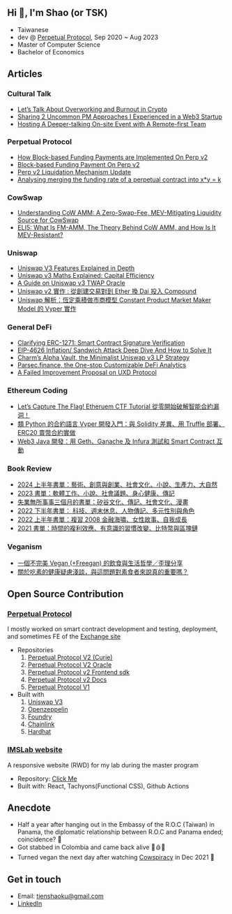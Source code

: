 ## Hi 👋, I'm Shao (or TSK)

- Taiwanese
- dev @ [Perpetual Protocol](https://perp.com/), Sep 2020 ~ Aug 2023
- Master of Computer Science
- Bachelor of Economics

## Articles

### Cultural Talk

- [Let’s Talk About Overworking and Burnout in Crypto](https://medium.com/taipei-ethereum-meetup/lets-talk-about-overworking-and-burnout-in-crypto-d995ceb96957)
- [Sharing 2 Uncommon PM Approaches I Experienced in a Web3 Startup](https://tienshaoku.medium.com/sharing-2-less-common-pm-approaches-i-had-in-a-web3-startup-c65fa245366b)
- [Hosting A Deeper-talking On-site Event with A Remote-first Team](https://tienshaoku.medium.com/hosting-a-deeper-talking-on-site-event-with-a-remote-first-team-b288e1b30d63)

### Perpetual Protocol

- [How Block-based Funding Payments are Implemented On Perp v2](https://medium.com/perpetual-protocol/how-block-based-funding-payment-is-implemented-on-perp-v2-20cfd5057384)
- [Block-based Funding Payment On Perp v2](https://medium.com/perpetual-protocol/block-based-funding-payment-on-perp-v2-35527094635e)
- [Perp v2 Liquidation Mechanism Update](https://medium.com/perpetual-protocol/perp-v2-liquidation-mechanism-update-7cb960524f96)
- [Analysing merging the funding rate of a perpetual contract into x\*y = k](https://medium.com/@tienshaoku/note-1-defi-analysing-merging-the-funding-rate-of-a-perpetual-contract-into-x-y-k-90bdd301cfbf)

### CowSwap

- [Understanding CoW AMM: A Zero-Swap-Fee, MEV-Mitigating Liquidity Source for CowSwap](https://medium.com/taipei-ethereum-meetup/understanding-cow-amm-a-zero-swap-fee-mev-mitigating-liquidity-source-for-cowswap-25f8cb1e8b78)
- [ELI5: What Is FM-AMM, The Theory Behind CoW AMM, and How Is It MEV-Resistant?](https://medium.com/taipei-ethereum-meetup/eli5-what-is-fm-amm-the-theory-behind-cow-amm-and-how-is-it-mev-resistant-53d1960324c0)

### Uniswap

- [Uniswap V3 Features Explained in Depth](https://medium.com/taipei-ethereum-meetup/uniswap-v3-features-explained-in-depth-178cfe45f223)
- [Uniswap v3 Maths Explained: Capital Efficiency](https://medium.com/@tienshaoku/uniswap-v3-maths-explained-capital-efficiency-86257c44405a)
- [A Guide on Uniswap v3 TWAP Oracle](https://medium.com/@tienshaoku/a-guide-on-uniswap-v3-twap-oracle-2aa74a4a97c5)
- [Uniswap v2 實作 : 從創建交易對到 Ether 換 Dai 投入 Compound](https://medium.com/taipei-ethereum-meetup/uniswap-v2-implementation-and-combination-with-compound-262ff338efa)
- [Uniswap 解析：恆定乘積做市商模型 Constant Product Market Maker Model 的 Vyper 實作](https://medium.com/taipei-ethereum-meetup/uniswap-explanation-constant-product-market-maker-model-in-vyper-dff80b8467a1)

### General DeFi

- [Clarifying ERC-1271: Smart Contract Signature Verification](https://medium.com/taipei-ethereum-meetup/clarifications-on-erc-1271-smart-contract-signature-verification-and-signing-cd5c2fb7ac1b)
- [EIP-4626 Inflation/ Sandwich Attack Deep Dive And How to Solve It](https://medium.com/@tienshaoku/eip-4626-inflation-sandwich-attack-deep-dive-and-how-to-solve-it-9e3e320cc3f1)
- [Charm’s Alpha Vault, the Minimalist Uniswap v3 LP Strategy](https://medium.com/@tienshaoku/charms-alpha-vault-the-minimalist-uniswap-v3-lp-strategy-23a059c924b)
- [Parsec.finance, the One-stop Customizable DeFi Analytics](https://medium.com/@tienshaoku/parsec-finance-the-one-stop-customizable-defi-analytics-e03f29a30ac0)
- [A Failed Improvement Proposal on UXD Protocol](https://medium.com/@tienshaoku/an-improvement-scheme-on-uxd-protocol-84f7e7799740)

### Ethereum Coding

- [Let’s Capture The Flag! Etheruem CTF Tutorial 從零開始破解智能合約漏洞！](https://medium.com/taipei-ethereum-meetup/lets-capture-the-flag-etheruem-ctf-tutorial-%E5%BE%9E%E9%9B%B6%E9%96%8B%E5%A7%8B%E7%A0%B4%E8%A7%A3%E6%99%BA%E8%83%BD%E5%90%88%E7%B4%84%E6%BC%8F%E6%B4%9E-8b2de7ee9864)
- [類 Python 的合約語言 Vyper 開發入門：與 Solidity 差異、用 Truffle 部署、ERC20 賣幣合約實做](https://medium.com/taipei-ethereum-meetup/introduction-and-development-guide-to-vyper-the-python-like-smart-contract-language-9d7a94fba22c)
- [Web3 Java 開發：用 Geth、Ganache 及 Infura 測試和 Smart Contract 互動](https://medium.com/taipei-ethereum-meetup/web3-java-%E9%96%8B%E7%99%BC-%E7%94%A8-geth-ganache-%E5%8F%8A-infura-%E6%B8%AC%E8%A9%A6%E5%92%8C-smart-contract-%E4%BA%92%E5%8B%95-b3740b4328a3)

### Book Review

- [2024 上半年書單：藝術、創意與創業、社會文化、小說、生產力、大自然](https://medium.com/@tienshaoku/2024-%E4%B8%8A%E5%8D%8A%E5%B9%B4%E6%9B%B8%E5%96%AE-%E8%97%9D%E8%A1%93-%E5%89%B5%E6%84%8F%E8%88%87%E5%89%B5%E6%A5%AD-%E7%A4%BE%E6%9C%83%E6%96%87%E5%8C%96-%E5%B0%8F%E8%AA%AA-%E7%94%9F%E7%94%A2%E5%8A%9B-%E5%A4%A7%E8%87%AA%E7%84%B6-7f84ca2ae3c2)
- [2023 書單：軟體工作、小說、社會議題、身心健康、傳記](https://tienshaoku.medium.com/2023-%E6%9B%B8%E5%96%AE-%E8%BB%9F%E9%AB%94%E5%B7%A5%E4%BD%9C-%E5%B0%8F%E8%AA%AA-%E7%A4%BE%E6%9C%83%E8%AD%B0%E9%A1%8C-%E8%BA%AB%E5%BF%83%E5%81%A5%E5%BA%B7-%E5%82%B3%E8%A8%98-b34a9ddc4201)
- [失業無所事事三個月的書單：矽谷文化、傳記、社會文化、漫畫](https://tienshaoku.medium.com/%E5%A4%B1%E6%A5%AD%E7%84%A1%E6%89%80%E4%BA%8B%E4%BA%8B%E4%B8%89%E5%80%8B%E6%9C%88%E7%9A%84%E9%96%B1%E8%AE%80%E6%B8%85%E5%96%AE-%E7%9F%BD%E8%B0%B7%E6%96%87%E5%8C%96-%E5%82%B3%E8%A8%98-%E7%A4%BE%E6%9C%83%E6%96%87%E5%8C%96-%E6%BC%AB%E7%95%AB-72b38a36c6a2)
- [2022 下半年書單： 科技、週末休息、人物傳記、多元性別與角色](https://medium.com/@tienshaoku/2022-%E4%B8%8B%E5%8D%8A%E5%B9%B4%E6%9B%B8%E5%96%AE-285a55c3387b)
- [2022 上半年書單：複習 2008 金融海嘯、女性故事、自我成長](https://medium.com/@tienshaoku/2022-%E4%B8%8A%E5%8D%8A%E5%B9%B4%E6%9B%B8%E5%96%AE-c65e2546be46)
- [2021 書單：時間的複利效應、有意識的習慣改變、比特幣與區塊鏈](https://medium.com/@tienshaoku/2021-%E6%9B%B8%E5%96%AE-28fc9e251848)

### Veganism

- [一個不完美 Vegan (+Freegan) 的飲食與生活哲學／歪理分享](https://tienshaoku.medium.com/%E4%B8%80%E5%80%8B%E4%B8%8D%E5%AE%8C%E7%BE%8E-vegan-freegan-%E7%9A%84%E9%A3%B2%E9%A3%9F%E8%88%87%E7%94%9F%E6%B4%BB%E5%93%B2%E5%AD%B8-%E6%AD%AA%E7%90%86%E5%88%86%E4%BA%AB-f3fdd30bd02b)
- [關於吃素的健康疑慮淺談，與這問題對素食者來說真的重要嗎？](https://tienshaoku.medium.com/%E9%97%9C%E6%96%BC%E5%90%83%E7%B4%A0%E7%9A%84%E5%81%A5%E5%BA%B7%E7%96%91%E6%85%AE%E6%B7%BA%E8%AB%87-%E8%88%87%E9%80%99%E5%95%8F%E9%A1%8C%E5%B0%8D-vegan-%E4%BE%86%E8%AA%AA%E7%9C%9F%E7%9A%84%E9%87%8D%E8%A6%81%E5%97%8E-78f75dbbb16b)

## Open Source Contribution

### [Perpetual Protocol](https://perp.com/)

I mostly worked on smart contract development and testing, deployment, and sometimes FE of the [Exchange site](https://app.perp.com/)

- Repositories
  1. [Perpetual Protocol V2 (Curie)](https://github.com/perpetual-protocol/perp-curie-contract)
  2. [Perpetual Protocol V2 Oracle](https://github.com/perpetual-protocol/perp-oracle-contract)
  3. [Perpetual Protocol v2 Frontend sdk](https://github.com/perpetual-protocol/sdk-curie)
  4. [Perpetual Protocol v2 Docs](https://github.com/perpetual-protocol/perp-docs)
  5. [Perpetual Protocol V1](https://github.com/perpetual-protocol/perpetual-protocol)
- Built with
  1. [Uniswap V3](https://www.npmjs.com/package/@uniswap/v3-core)
  2. [Openzeppelin](https://www.npmjs.com/package/@openzeppelin/contracts)
  3. [Foundry](https://github.com/foundry-rs/foundry)
  4. [Chainlink](https://www.npmjs.com/package/@chainlink/contracts)
  5. [Hardhat](https://www.npmjs.com/package/hardhat)

### [IMSLab website](https://www.imslab.org/)

A responsive website (RWD) for my lab during the master program

- Repository: [Click Me](https://github.com/ncku-imslab/ncku-imslab.github.io)
- Built with: React, Tachyons(Functional CSS), Github Actions

## Anecdote

- Half a year after hanging out in the Embassy of the R.O.C (Taiwan) in Panama, the diplomatic relationship between R.O.C and Panama ended; coincidence? 🤔
- Got stabbed in Colombia and came back alive 🔪🩸🫡
- Turned vegan the next day after watching [Cowspiracy](https://www.cowspiracy.com/) in Dec 2021 🌱

## Get in touch

- Email: tienshaoku@gmail.com
- [LinkedIn](https://www.linkedin.com/in/tienshaoku/)
